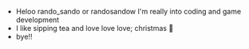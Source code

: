 - Heloo rando_sando or randosandow I'm really into coding and game development
- I like sipping tea and love love love; christmas 🎅
- bye!!

<!---
randosandow/randosandow is a ✨ special ✨ repository because its `README.md` (this file) appears on your GitHub profile.
You can click the Preview link to take a look at your changes.
--->
